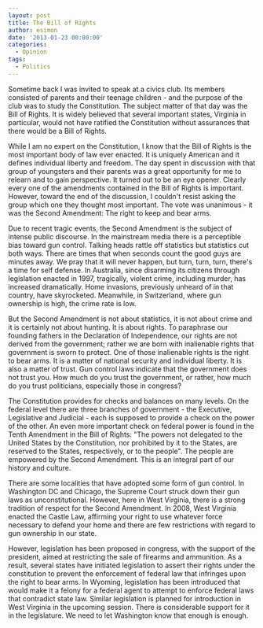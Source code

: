```yaml
---
layout: post
title: The Bill of Rights
author: esimon
date: '2013-01-23 00:00:00'
categories:
  - Opinion
tags:
  - Politics
---
```

Sometime back I was invited to speak at a civics club. Its members consisted of parents and their teenage children - and the purpose of the club was to study the Constitution. The subject matter of that day was the Bill of Rights. It is widely believed that several important states, Virginia in particular, would not have ratified the Constitution without assurances that there would be a Bill of Rights. 

While I am no expert on the Constitution, I know that the Bill of Rights is the most important body of law ever enacted. It is uniquely American and it defines individual liberty and freedom. The day spent in discussion with that group of youngsters and their parents was a great opportunity for me to relearn and to gain perspective. It turned out to be an eye opener. Clearly every one of the amendments contained in the Bill of Rights is important. However, toward the end of the discussion, I couldn't resist asking the group which one they thought most important. The vote was unanimous - it was the Second Amendment: The right to keep and bear arms. 

Due to recent tragic events, the Second Amendment is the subject of intense public discourse. In the mainstream media there is a perceptible bias toward gun control. Talking heads rattle off statistics but statistics cut both ways. There are times that when seconds count the good guys are minutes away. We pray that it will never happen, but turn, turn, turn, there's a time for self defense. In Australia, since disarming its citizens through legislation enacted in 1997, tragically, violent crime, including murder, has increased dramatically. Home invasions, previously unheard of in that country, have skyrocketed. Meanwhile, in Switzerland, where gun ownership is high, the crime rate is low. 

But the Second Amendment is not about statistics, it is not about crime and it is certainly not about hunting. It is about rights. To paraphrase our founding fathers in the Declaration of Independence, our rights are not derived from the government; rather we are born with inalienable rights that government is sworn to protect. One of those inalienable rights is the right to bear arms. It is a matter of national security and individual liberty. It is also a matter of trust. Gun control laws indicate that the government does not trust you. How much do you trust the government, or rather, how much do you trust politicians, especially those in congress? 

The Constitution provides for checks and balances on many levels. On the federal level there are three branches of government - the Executive, Legislative and Judicial - each is supposed to provide a check on the power of the other. An even more important check on federal power is found in the Tenth Amendment in the Bill of Rights: "The powers not delegated to the United States by the Constitution, nor prohibited by it to the States, are reserved to the States, respectively, or to the people". The people are empowered by the Second Amendment. This is an integral part of our history and culture. 

There are some localities that have adopted some form of gun control. In Washington DC and Chicago, the Supreme Court struck down their gun laws as unconstitutional. However, here in West Virginia, there is a strong tradition of respect for the Second Amendment. In 2008, West Virginia enacted the Castle Law, affirming your right to use whatever force necessary to defend your home and there are few restrictions with regard to gun ownership in our state. 

However, legislation has been proposed in congress, with the support of the president, aimed at restricting the sale of firearms and ammunition. As a result, several states have initiated legislation to assert their rights under the constitution to prevent the enforcement of federal law that infringes upon the right to bear arms. In Wyoming, legislation has been introduced that would make it a felony for a federal agent to attempt to enforce federal laws that contradict state law. Similar legislation is planned for introduction in West Virginia in the upcoming session. There is considerable support for it in the legislature. We need to let Washington know that enough is enough. 

